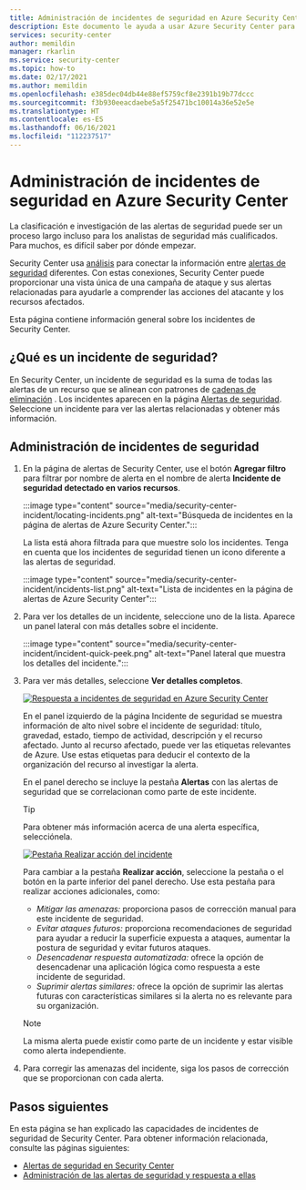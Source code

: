 ```yaml
---
title: Administración de incidentes de seguridad en Azure Security Center | Microsoft Docs
description: Este documento le ayuda a usar Azure Security Center para administrar incidentes de seguridad.
services: security-center
author: memildin
manager: rkarlin
ms.service: security-center
ms.topic: how-to
ms.date: 02/17/2021
ms.author: memildin
ms.openlocfilehash: e385dec04db44e88ef5759cf8e2391b19b77dccc
ms.sourcegitcommit: f3b930eeacdaebe5a5f25471bc10014a36e52e5e
ms.translationtype: HT
ms.contentlocale: es-ES
ms.lasthandoff: 06/16/2021
ms.locfileid: "112237517"
---
```

# <a name="manage-security-incidents-in-azure-security-center"></a>Administración de incidentes de seguridad en Azure Security Center

La clasificación e investigación de las alertas de seguridad puede ser un proceso largo incluso para los analistas de seguridad más cualificados. Para muchos, es difícil saber por dónde empezar. 

Security Center usa [análisis](./security-center-alerts-overview.md) para conectar la información entre [alertas de seguridad](security-center-managing-and-responding-alerts.md) diferentes. Con estas conexiones, Security Center puede proporcionar una vista única de una campaña de ataque y sus alertas relacionadas para ayudarle a comprender las acciones del atacante y los recursos afectados.

Esta página contiene información general sobre los incidentes de Security Center.

## <a name="what-is-a-security-incident"></a>¿Qué es un incidente de seguridad?

En Security Center, un incidente de seguridad es la suma de todas las alertas de un recurso que se alinean con patrones de [cadenas de eliminación](alerts-reference.md#intentions) . Los incidentes aparecen en la página [Alertas de seguridad](security-center-managing-and-responding-alerts.md). Seleccione un incidente para ver las alertas relacionadas y obtener más información.

## <a name="managing-security-incidents"></a>Administración de incidentes de seguridad

1. En la página de alertas de Security Center, use el botón **Agregar filtro** para filtrar por nombre de alerta en el nombre de alerta **Incidente de seguridad detectado en varios recursos**. 

    :::image type="content" source="media/security-center-incident/locating-incidents.png" alt-text="Búsqueda de incidentes en la página de alertas de Azure Security Center.":::

    La lista está ahora filtrada para que muestre solo los incidentes. Tenga en cuenta que los incidentes de seguridad tienen un icono diferente a las alertas de seguridad.

    :::image type="content" source="media/security-center-incident/incidents-list.png" alt-text="Lista de incidentes en la página de alertas de Azure Security Center":::

1. Para ver los detalles de un incidente, seleccione uno de la lista. Aparece un panel lateral con más detalles sobre el incidente.

    :::image type="content" source="media/security-center-incident/incident-quick-peek.png" alt-text="Panel lateral que muestra los detalles del incidente.":::

1. Para ver más detalles, seleccione **Ver detalles completos**.

    [![Respuesta a incidentes de seguridad en Azure Security Center](media/security-center-incident/incident-details.png)](media/security-center-incident/incident-details.png#lightbox)

    En el panel izquierdo de la página Incidente de seguridad se muestra información de alto nivel sobre el incidente de seguridad: título, gravedad, estado, tiempo de actividad, descripción y el recurso afectado. Junto al recurso afectado, puede ver las etiquetas relevantes de Azure. Use estas etiquetas para deducir el contexto de la organización del recurso al investigar la alerta.

    En el panel derecho se incluye la pestaña **Alertas** con las alertas de seguridad que se correlacionan como parte de este incidente. 

    >[!TIP]
    > Para obtener más información acerca de una alerta específica, selecciónela. 

    [![Pestaña Realizar acción del incidente](media/security-center-incident/incident-take-action-tab.png)](media/security-center-incident/incident-take-action-tab.png#lightbox)

    Para cambiar a la pestaña **Realizar acción**, seleccione la pestaña o el botón en la parte inferior del panel derecho. Use esta pestaña para realizar acciones adicionales, como:
    - *Mitigar las amenazas:* proporciona pasos de corrección manual para este incidente de seguridad.
    - *Evitar ataques futuros:* proporciona recomendaciones de seguridad para ayudar a reducir la superficie expuesta a ataques, aumentar la postura de seguridad y evitar futuros ataques.
    - *Desencadenar respuesta automatizada:* ofrece la opción de desencadenar una aplicación lógica como respuesta a este incidente de seguridad.
    - *Suprimir alertas similares:* ofrece la opción de suprimir las alertas futuras con características similares si la alerta no es relevante para su organización. 

   > [!NOTE]
   > La misma alerta puede existir como parte de un incidente y estar visible como alerta independiente.

1. Para corregir las amenazas del incidente, siga los pasos de corrección que se proporcionan con cada alerta.


## <a name="next-steps"></a>Pasos siguientes

En esta página se han explicado las capacidades de incidentes de seguridad de Security Center. Para obtener información relacionada, consulte las páginas siguientes:

- [Alertas de seguridad en Security Center](security-center-alerts-overview.md)
- [Administración de las alertas de seguridad y respuesta a ellas](security-center-managing-and-responding-alerts.md)